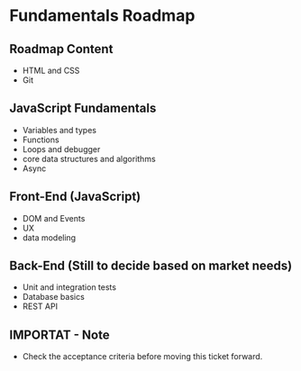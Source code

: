 # Fundamentals Roadmap


## Roadmap Content

- HTML and CSS
- Git

## JavaScript Fundamentals

 - Variables and types
 - Functions 
 - Loops and debugger
 - core data structures and algorithms
 - Async

 
 ## Front-End (JavaScript)
 - DOM and Events
 - UX
 - data modeling


 ## Back-End (Still to decide based on market needs) 

 - Unit and integration tests
 - Database basics 
 - REST API 

 ## IMPORTAT - Note
 - Check the acceptance criteria before moving this ticket forward.
 


